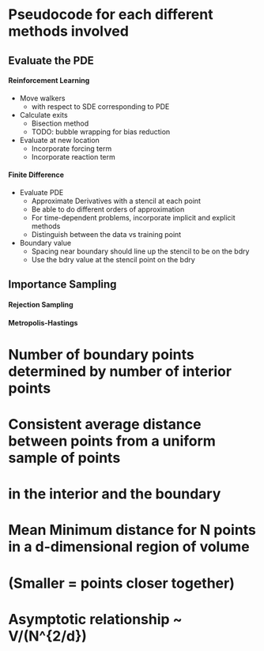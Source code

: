 # Pseudocode for each different methods involved

## Evaluate the PDE

#### Reinforcement Learning
- Move walkers
    + with respect to SDE corresponding to PDE
- Calculate exits
    + Bisection method
    + TODO: bubble wrapping for bias reduction
- Evaluate at new location
    + Incorporate forcing term
    + Incorporate reaction term

#### Finite Difference
- Evaluate PDE
    + Approximate Derivatives with a stencil at each point
    + Be able to do different orders of approximation
    + For time-dependent problems, incorporate implicit and explicit methods
    + Distinguish between the data vs training point
- Boundary value
    + Spacing near boundary should line up the stencil to be on the bdry
    + Use the bdry value at the stencil point on the bdry

## Importance Sampling

#### Rejection Sampling


#### Metropolis-Hastings

# Number of boundary points determined by number of interior points
#  Consistent average distance between points from a uniform sample of points
#  in the interior and the boundary
#  Mean Minimum distance for N points in a d-dimensional region of volume 
#   (Smaller = points closer together)
#   Asymptotic relationship ~ V/(N^{2/d})